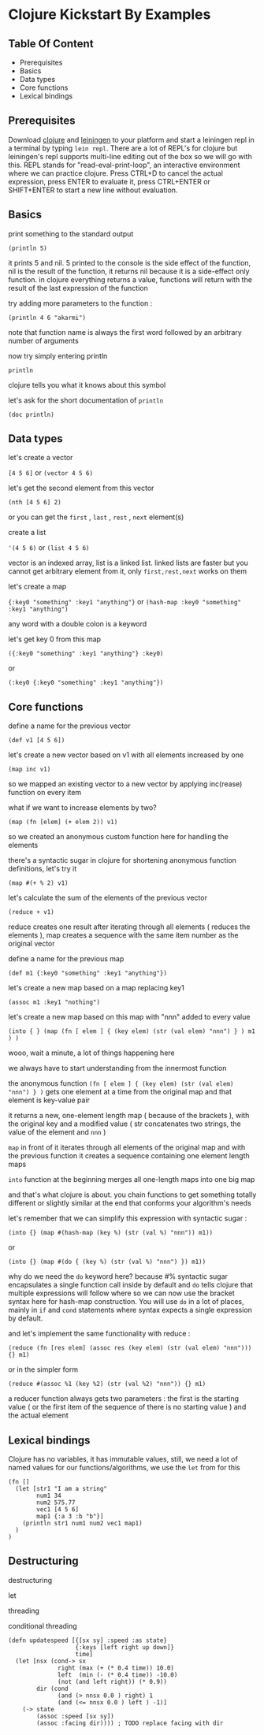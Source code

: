 # Clojure Kickstart By Examples

## Table Of Content

* Prerequisites
* Basics
* Data types
* Core functions
* Lexical bindings

## Prerequisites

Download [clojure](https://clojure.org/guides/getting_started) and [leiningen](https://leiningen.org/) to your platform and start a leiningen repl in a terminal by typing ```lein repl```. There are a lot of REPL's for clojure but leiningen's repl supports multi-line editing out of the box so we will go with this.
REPL stands for "read-eval-print-loop", an interactive environment where we can practice clojure. 
Press CTRL+D to cancel the actual expression, press ENTER to evaluate it, press CTRL+ENTER or SHIFT+ENTER to start a new line without evaluation.

## Basics

print something to the standard output

```(println 5)```

it prints 5 and nil. 5 printed to the console is the side effect of the function, nil is the result of the function, it returns nil because it is a side-effect only function. in clojure everything returns a value, functions will return with the result of the last expression of the function

try adding more parameters to the function :

```(println 4 6 "akarmi")```

note that function name is always the first word followed by an arbitrary number of arguments

now try simply entering println

```println```

clojure tells you what it knows about this symbol

let's ask for the short documentation of ```println```

```(doc println)```

## Data types

let's create a vector

```[4 5 6]``` or ```(vector 4 5 6)```

let's get the second element from this vector

```(nth [4 5 6] 2)```

or you can get the ```first``` , ```last``` , ```rest``` , ```next``` element(s)

create a list

```'(4 5 6)``` or ```(list 4 5 6)```

vector is an indexed array, list is a linked list. linked lists are faster but you cannot get arbitrary element from it, only ```first,rest,next``` works on them

let's create a map

```{:key0 "something" :key1 "anything"}``` or ```(hash-map :key0 "something" :key1 "anything")```

any word with a double colon is a keyword

let's get key 0 from this map

```({:key0 "something" :key1 "anything"} :key0)```

or

```(:key0 {:key0 "something" :key1 "anything"})```

## Core functions

define a name for the previous vector

```(def v1 [4 5 6])```

let's create a new vector based on v1 with all elements increased by one

```(map inc v1)```

so we mapped an existing vector to a new vector by applying inc(rease) function on every item

what if we want to increase elements by two?

```(map (fn [elem] (+ elem 2)) v1)```

so we created an anonymous custom function here for handling the elements

there's a syntactic sugar in clojure for shortening anonymous function definitions, let's try it

```(map #(+ % 2) v1)```

let's calculate the sum of the elements of the previous vector

```(reduce + v1)```

reduce creates one result after iterating through all elements ( reduces the elements ), map creates a sequence with the same item number as the original vector

define a name for the previous map

```(def m1 {:key0 "something" :key1 "anything"})```

let's create a new map based on a map replacing key1

```(assoc m1 :key1 "nothing")```

let's create a new map based on this map with "nnn" added to every value

```(into { } (map (fn [ elem ] { (key elem) (str (val elem) "nnn") } ) m1 ) )```

wooo, wait a minute, a lot of things happening here

we always have to start understanding from the innermost function

the anonymous function ```(fn [ elem ] { (key elem) (str (val elem) "nnn") } )``` gets one element at a time from the original map and that element is key-value pair

it returns a new, one-element length map ( because of the brackets ), with the original key and a modified value ( str concatenates two strings, the value of the element and ```nnn``` )

```map``` in front of it iterates through all elements of the original map and with the previous function it creates a sequence containing one element length maps

```into``` function at the beginning merges all one-length maps into one big map

and that's what clojure is about. you chain functions to get something totally different or slightly similar at the end that conforms your algorithm's needs

let's remember that we can simplify this expression with syntactic sugar :

```(into {} (map #(hash-map (key %) (str (val %) "nnn")) m1))```

or

```(into {} (map #(do { (key %) (str (val %) "nnn") }) m1))```

why do we need the ```do``` keyword here? because #% syntactic sugar encapsulates a single function call inside by default and ```do``` tells clojure that multiple expressions will follow where so we can now use the bracket syntax here for hash-map construction. You will use ```do``` in a lot of places, mainly in ```if``` and ```cond``` statements where syntax expects a single expression by default.

and let's implement the same functionality with reduce :

```(reduce (fn [res elem] (assoc res (key elem) (str (val elem) "nnn"))) {} m1)```

or in the simpler form

```(reduce #(assoc %1 (key %2) (str (val %2) "nnn")) {} m1)```

a reducer function always gets two parameters : the first is the starting value ( or the first item of the sequence of there is no starting value ) and the actual element

## Lexical bindings

Clojure has no variables, it has immutable values, still, we need a lot of named values for our functions/algorithms, we use the ```let``` from for this

```
(fn []
  (let [str1 "I am a string"
        num1 34
        num2 575.77
        vec1 [4 5 6]
        map1 {:a 3 :b "b"}]
    (println str1 num1 num2 vec1 map1)
  )
)
```

## Destructuring

destructuring

let

threading

conditional threading

```
(defn updatespeed [{[sx sy] :speed :as state}
                   {:keys [left right up down]}
                   time]
  (let [nsx (cond-> sx
              right (max (+ (* 0.4 time)) 10.0)
              left  (min (- (* 0.4 time)) -10.0)
              (not (and left right)) (* 0.9))
        dir (cond
              (and (> nnsx 0.0 ) right) 1
              (and (<= nnsx 0.0 ) left ) -1)]
    (-> state
        (assoc :speed [sx sy])
        (assoc :facing dir)))) ; TODO replace facing with dir
```
